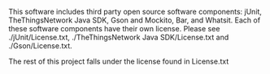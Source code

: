 This software includes third party open source software components: jUnit, TheThingsNetwork Java SDK, Gson and Mockito, Bar, and Whatsit. Each of these software components have their own license. Please see ./jUnit/License.txt, ./TheThingsNetwork Java SDK/License.txt and ./Gson/License.txt.

The rest of this project falls under the license found in License.txt
